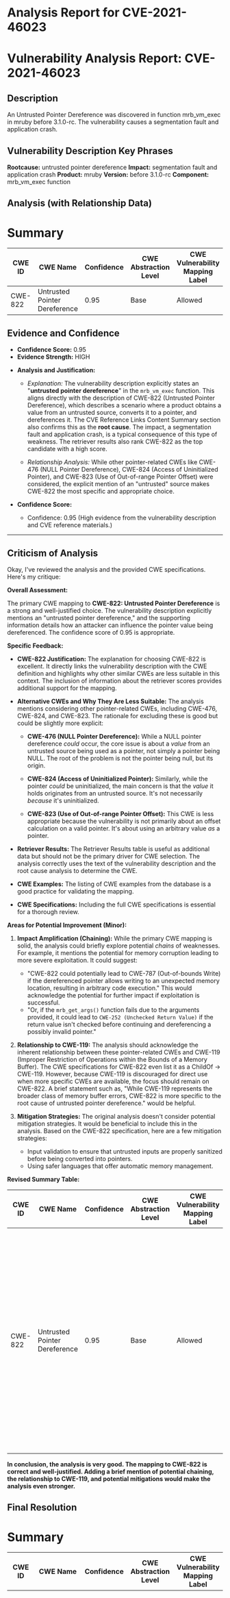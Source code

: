 # Analysis Report for CVE-2021-46023

# Vulnerability Analysis Report: CVE-2021-46023

## Description

An Untrusted Pointer Dereference was discovered in function mrb_vm_exec in mruby before 3.1.0-rc. The vulnerability causes a segmentation fault and application crash.

## Vulnerability Description Key Phrases

**Rootcause:** untrusted pointer dereference
**Impact:** segmentation fault and application crash
**Product:** mruby
**Version:** before 3.1.0-rc
**Component:** mrb_vm_exec function

## Analysis (with Relationship Data)

# Summary
| CWE ID    | CWE Name                      | Confidence | CWE Abstraction Level | CWE Vulnerability Mapping Label | CWE-Vulnerability Mapping Notes |
| --------- | ----------------------------- | ---------- | --------------------- | ------------------------------- | ----------------------------- |
| CWE-822   | Untrusted Pointer Dereference | 0.95       | Base                  | Allowed                         | Primary CWE                   |

## Evidence and Confidence

*   **Confidence Score:** 0.95
*   **Evidence Strength:** HIGH

- **Analysis and Justification:**
  - *Explanation:* The vulnerability description explicitly states an "**untrusted pointer dereference**" in the `mrb_vm_exec` function. This aligns directly with the description of CWE-822 (Untrusted Pointer Dereference), which describes a scenario where a product obtains a value from an untrusted source, converts it to a pointer, and dereferences it. The CVE Reference Links Content Summary section also confirms this as the **root cause**. The impact, a segmentation fault and application crash, is a typical consequence of this type of weakness. The retriever results also rank CWE-822 as the top candidate with a high score.
  
  - *Relationship Analysis:* While other pointer-related CWEs like CWE-476 (NULL Pointer Dereference), CWE-824 (Access of Uninitialized Pointer), and CWE-823 (Use of Out-of-range Pointer Offset) were considered, the explicit mention of an "untrusted" source makes CWE-822 the most specific and appropriate choice.

- **Confidence Score:**
  - Confidence: 0.95 (High evidence from the vulnerability description and CVE reference materials.)

---

## Criticism of Analysis

Okay, I've reviewed the analysis and the provided CWE specifications. Here's my critique:

**Overall Assessment:**

The primary CWE mapping to **CWE-822: Untrusted Pointer Dereference** is a strong and well-justified choice. The vulnerability description explicitly mentions an "untrusted pointer dereference," and the supporting information details how an attacker can influence the pointer value being dereferenced. The confidence score of 0.95 is appropriate.

**Specific Feedback:**

*   **CWE-822 Justification:** The explanation for choosing CWE-822 is excellent. It directly links the vulnerability description with the CWE definition and highlights why other similar CWEs are less suitable in this context. The inclusion of information about the retriever scores provides additional support for the mapping.

*   **Alternative CWEs and Why They Are Less Suitable:** The analysis mentions considering other pointer-related CWEs, including CWE-476, CWE-824, and CWE-823. The rationale for excluding these is good but could be slightly more explicit:

    *   **CWE-476 (NULL Pointer Dereference):** While a NULL pointer dereference *could* occur, the core issue is about a *value* from an untrusted source being used as a pointer, not simply a pointer being NULL. The root of the problem is not the pointer being null, but its origin.

    *   **CWE-824 (Access of Uninitialized Pointer):** Similarly, while the pointer *could* be uninitialized, the main concern is that the *value* it holds originates from an untrusted source. It's not necessarily *because* it's uninitialized.

    *   **CWE-823 (Use of Out-of-range Pointer Offset):** This CWE is less appropriate because the vulnerability is not primarily about an offset calculation on a valid pointer. It's about using an arbitrary value *as* a pointer.

*   **Retriever Results:** The Retriever Results table is useful as additional data but should not be the primary driver for CWE selection. The analysis correctly uses the text of the vulnerability description and the root cause analysis to determine the CWE.

*   **CWE Examples:** The listing of CWE examples from the database is a good practice for validating the mapping.

*   **CWE Specifications:** Including the full CWE specifications is essential for a thorough review.

**Areas for Potential Improvement (Minor):**

1.  **Impact Amplification (Chaining):** While the primary CWE mapping is solid, the analysis could briefly explore potential *chains* of weaknesses. For example, it mentions the potential for memory corruption leading to more severe exploitation. It could suggest:
    *   "CWE-822 could potentially lead to CWE-787 (Out-of-bounds Write) if the dereferenced pointer allows writing to an unexpected memory location, resulting in arbitrary code execution."  This would acknowledge the potential for further impact if exploitation is successful.
    *   "Or, if the `mrb_get_args()` function fails due to the arguments provided, it could lead to `CWE-252 (Unchecked Return Value)` if the return value isn't checked before continuing and dereferencing a possibly invalid pointer."

2.  **Relationship to CWE-119:** The analysis should acknowledge the inherent relationship between these pointer-related CWEs and CWE-119 (Improper Restriction of Operations within the Bounds of a Memory Buffer). The CWE specifications for CWE-822 even list it as a ChildOf -> CWE-119.  However, because CWE-119 is discouraged for direct use when more specific CWEs are available, the focus should remain on CWE-822.  A brief statement such as, "While CWE-119 represents the broader class of memory buffer errors, CWE-822 is more specific to the root cause of untrusted pointer dereference." would be helpful.

3.  **Mitigation Strategies:** The original analysis doesn't consider potential mitigation strategies. It would be beneficial to include this in the analysis. Based on the CWE-822 specification, here are a few mitigation strategies:
    *   Input validation to ensure that untrusted inputs are properly sanitized before being converted into pointers.
    *   Using safer languages that offer automatic memory management.

**Revised Summary Table:**

| CWE ID    | CWE Name                      | Confidence | CWE Abstraction Level | CWE Vulnerability Mapping Label | CWE-Vulnerability Mapping Notes                                                                                                                                                                                                 |
| --------- | ----------------------------- | ---------- | --------------------- | ------------------------------- | ------------------------------------------------------------------------------------------------------------------------------------------------------------------------------------------------------------------------------- |
| CWE-822   | Untrusted Pointer Dereference | 0.95       | Base                  | Allowed                         | Primary CWE. The product obtains a value from an untrusted source, converts it to a pointer, and dereferences the resulting pointer.  Could lead to CWE-787 or CWE-252 if exploited.  Related to CWE-119.  Mitigation includes input validation and using memory safe languages. |

**In conclusion, the analysis is very good. The mapping to CWE-822 is correct and well-justified. Adding a brief mention of potential chaining, the relationship to CWE-119, and potential mitigations would make the analysis even stronger.**

## Final Resolution

# Summary
| CWE ID    | CWE Name                      | Confidence | CWE Abstraction Level | CWE Vulnerability Mapping Label | CWE-Vulnerability Mapping Notes                                                                                                                                                                                                 |
| --------- | ----------------------------- | ---------- | --------------------- | ------------------------------- | ------------------------------------------------------------------------------------------------------------------------------------------------------------------------------------------------------------------------------- |
| CWE-822   | Untrusted Pointer Dereference | 0.95       | Base                  | Allowed                         | Primary CWE. The product obtains a value from an untrusted source, converts it to a pointer, and dereferences the resulting pointer.  Could lead to CWE-787 or CWE-252 if exploited.  Related to CWE-119.  Mitigation includes input validation and using memory safe languages. |
| CWE-119   | Improper Restriction of Operations Within the Bounds of a Memory Buffer | 0.40       | Class                  | Discouraged    | Secondary Candidate. Represents the broader class of memory buffer errors, but CWE-822 is more specific to the root cause of untrusted pointer dereference.        |
| CWE-787   | Out-of-bounds Write           | 0.30       | Base                  | Allowed                         | Secondary Candidate. Potential consequence of exploiting CWE-822 if the dereferenced pointer allows writing to an unexpected memory location.                                                                                    |
| CWE-252   | Unchecked Return Value        | 0.20       | Base                  | Allowed                         | Secondary Candidate. If a function fails and returns an error which is not checked, it could lead to an invalid pointer dereference.                                                                                             |

## Evidence and Confidence

*   **Confidence Score:** 0.95
*   **Evidence Strength:** HIGH

## Relationship Analysis
The primary relationship that influenced the decision was the direct match between the vulnerability description ("Untrusted Pointer Dereference") and the description of **CWE-822 (Untrusted Pointer Dereference)**. The hierarchical relationship of **CWE-822** being a child of **CWE-119 (Improper Restriction of Operations Within the Bounds of a Memory Buffer)** was considered, but **CWE-822** was selected for its greater specificity. The potential for **CWE-822** to **CANPRECEDE CWE-787 (Out-of-bounds Write)** and **CWE-252 (Unchecked Return Value)** was also noted, indicating a possible vulnerability chain.

```mermaid
graph TD
    cwe822["CWE-822: Untrusted Pointer Dereference"]
    cwe119["CWE-119: Improper Restriction of Operations Within the Bounds of a Memory Buffer"]
    cwe787["CWE-787: Out-of-bounds Write"]
    cwe252["CWE-252: Unchecked Return Value"]

    cwe822 -->|CHILDOF| cwe119
    cwe822 -->|CANPRECEDE| cwe787
    cwe822 -->|CANPRECEDE| cwe252

    classDef primary fill:#f96,stroke:#333,stroke-width:2px
    classDef secondary fill:#69f,stroke:#333
    classDef tertiary fill:#9e9,stroke:#333

    class cwe822 primary
    class cwe119 secondary
    class cwe787,cwe252 tertiary
```

## Vulnerability Chain
The vulnerability chain starts with the **ROOTCAUSE** being an untrusted value used as a pointer (**CWE-822**). This can lead to a segmentation fault and application crash (direct impact). If the memory location pointed to by the untrusted pointer is writable and outside the intended buffer, it could further lead to **CWE-787 (Out-of-bounds Write)**, potentially allowing for arbitrary code execution. Also, the arguments provided to a function may be incorrect, leading to an unchecked return value **CWE-252** and ultimately dereferencing a possibly invalid pointer.

## Summary of Analysis
The initial analysis correctly identified **CWE-822 (Untrusted Pointer Dereference)** as the primary **WEAKNESS**. The criticism provided valuable suggestions for improvement, including exploring potential vulnerability chains and acknowledging the relationship to **CWE-119**. The final decision reinforces the selection of **CWE-822** due to the explicit mention of "untrusted pointer dereference" in the vulnerability description, which aligns perfectly with the **CWE's** definition: "The product obtains a value from an untrusted source, converts this value to a pointer, and dereferences the resulting pointer."

The graph relationships helped to contextualize the vulnerability within a broader landscape of memory-related **WEAKNESSES**. While **CWE-119** is a parent, **CWE-822** offers the optimal level of specificity. The potential for **CWE-822** to lead to **CWE-787** or **CWE-252** highlights the importance of considering vulnerability chains in a comprehensive security assessment.

The chosen **CWEs** are at the optimal level of specificity because they accurately reflect the root cause and potential consequences of the vulnerability based on the available evidence.



*Report generated on 2025-03-18 04:37:41*
